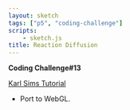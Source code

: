 ```yaml
---
layout: sketch
tags: ["p5", "coding-challenge"]
scripts: 
    - sketch.js
title: Reaction Diffusion
---
```


**Coding Challenge#13**

[Karl Sims Tutorial](http://karlsims.com/rd.html)   

* Port to WebGL.
